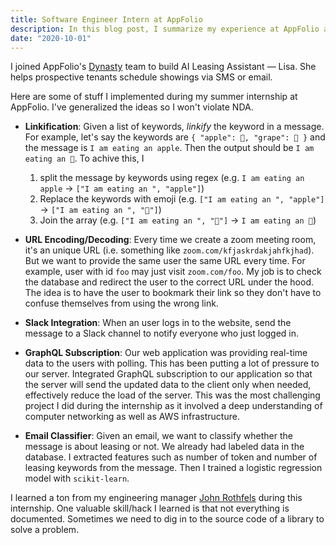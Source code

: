 ```yaml
---
title: Software Engineer Intern at AppFolio
description: In this blog post, I summarize my experience at AppFolio as a Software Engineer intern and explain what I worked on in details.
date: "2020-10-01"
---
```


I joined AppFolio's [Dynasty](https://www.dynasty.com/) team to build AI Leasing Assistant — Lisa. She helps prospective tenants schedule showings via SMS or email.

Here are some of stuff I implemented during my summer internship at AppFolio. I've generalized the ideas so I won't violate NDA.

- **Linkification**: Given a list of keywords, _linkify_ the keyword in a message. For example, let's say the keywords are `{ "apple": 🍎, "grape": 🍇 }` and the message is `I am eating an apple`. Then the output should be `I am eating an 🍎`. To achive this, I

  1. split the message by keywords using regex (e.g. `I am eating an apple` → `["I am eating an ", "apple"]`)
  2. Replace the keywords with emoji (e.g. `["I am eating an ", "apple"]` → `["I am eating an ", "🍎"]`)
  3. Join the array (e.g. `["I am eating an ", "🍎"]` → `I am eating an 🍎`)

- **URL Encoding/Decoding**: Every time we create a zoom meeting room, it's an unique URL (i.e. something like `zoom.com/kfjaskrdakjahfkjhad`). But we want to provide the same user the same URL every time. For example, user with id `foo` may just visit `zoom.com/foo`. My job is to check the database and redirect the user to the correct URL under the hood. The idea is to have the user to bookmark their link so they don't have to confuse themselves from using the wrong link.

- **Slack Integration**: When an user logs in to the website, send the message to a Slack channel to notify everyone who just logged in.

- **GraphQL Subscription**: Our web application was providing real-time data to the users with polling. This has been putting a lot of pressure to our server. Integrated GraphQL subscription to our application so that the server will send the updated data to the client only when needed, effectively reduce the load of the server. This was the most challenging project I did during the internship as it involved a deep understanding of computer networking as well as AWS infrastructure.

- **Email Classifier**: Given an email, we want to classify whether the message is about leasing or not. We already had labeled data in the database. I extracted features such as number of token and number of leasing keywords from the message. Then I trained a logistic regression model with `scikit-learn`.

I learned a ton from my engineering manager [John Rothfels](https://www.linkedin.com/in/john-rothfels-651b611a/) during this internship. One valuable skill/hack I learned is that not everything is documented. Sometimes we need to dig in to the source code of a library to solve a problem.
